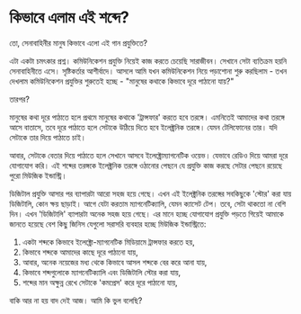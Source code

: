 # কিভাবে এলাম এই শব্দে?

তো, সেনাবাহিনীর মানুষ কিভাবে এলো এই গান প্রযুক্তিতে?

এটা একটা চমৎকার প্রশ্ন। কমিউনিকেশন প্রযুক্তি নিয়েই কাজ করতে চেয়েছি সারাজীবন। সেখানে সেটা ব্যতিক্রম হয়নি সেনাবাহিনীতে এসে। সৃষ্টিকর্তার আশীর্বাদে। আসলে আমি যখন কমিউনিকেশন নিয়ে পড়াশোনা শুরু করছিলাম - তখন দেখলাম কমিউনিকেশন প্রযুক্তির শুরুতেই হচ্ছে - "মানুষের কথাকে কিভাবে দূরে পাঠানো যায়?" 

তারপর?

মানুষের কথা দূরে পাঠাতে হলে প্রথমে মানুষের কথাকে 'ট্রান্সফার' করতে হবে তরঙ্গে। এমনিতেই আমাদের কথা তরঙ্গে আসে বাতাসে, তবে দূরে পাঠাতে হলে সেটাকে উঠিয়ে দিতে হবে ইলেক্ট্রনিক তরঙ্গে। যেমন টেলিফোনের তার। যদি সেটাকে তার দিয়ে পাঠাতে চাই। 

আবার, সেটাকে বেতার দিয়ে পাঠাতে হলে সেখানে আসবে ইলেক্ট্রোম্যাগনেটিক ওয়েভ। যেভাবে রেডিও দিয়ে আমরা দূরে যোগাযোগ করি। এই শব্দের তরঙ্গকে ইলেক্ট্রনিক তরঙ্গে ওঠানোর পেছনে যে প্রযুক্তি কাজ করছে সেটার পেছনে রয়েছে পুরো মিউজিক ইন্ডাস্ট্রি। 

ডিজিটাল প্রযুক্তি আসার পর ব্যাপারটা আরো সহজ হয়ে গেছে। এখন এই  ইলেক্ট্রনিক তরঙ্গের সবকিছুকে 'স্টোর' করা যায় ডিজিটালি, কোন ক্ষয় ছাড়াই। আগে যেটা করতাম ম্যাগনেটিক্যালি, যেমন ক্যাসেট টেপ। তবে, সেটা থাকতো না বেশি দিন। এখন 'ডিজিটালি' ব্যাপারটা অনেক সহজ হয়ে গেছে। এর মানে হচ্ছে যোগাযোগ প্রযুক্তি পড়তে গিয়েই আমাকে জানতে হয়েছে বেশ কিছু জিনিস যেগুলো সরাসরি ব্যবহার হচ্ছে মিউজিক ইন্ডাস্ট্রিতে: 

1. একটা শব্দকে কিভাবে ইলেক্ট্রো-ম্যাগনেটিক মিডিয়ামে ট্রান্সফার করতে হয়, 
2. কিভাবে শব্দকে আমাদের কাছে দূরে পাঠানো যায়,
3. আবার, অনেক নয়েজের মধ্য থেকে কিভাবে আসল শব্দকে বের করে আনা যায়,
4. কিভাবে শব্দগুলোকে ম্যাগনেটিক্যালি এবং ডিজিটালি স্টোর করা যায়,
5. শব্দের মান অক্ষুন্ন রেখে সেটাকে 'কমপ্রেস' করে দূরে পাঠানো যায়,

বাকি আর না হয় বাদ দেই আজ। আমি কি ভুল বলেছি? 



